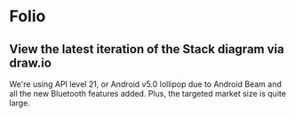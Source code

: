# Folio

## View the latest iteration of the Stack diagram via draw.io

We're using API level 21, or Android v5.0 lollipop due to Android Beam and all the new Bluetooth features added. Plus, the targeted market size is quite large.
